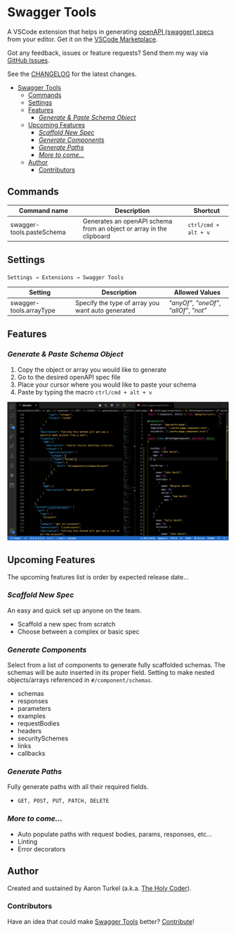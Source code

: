 # Swagger Tools

A VSCode extension that helps in generating [openAPI (swagger) specs](https://swagger.io/specification/) from your editor.
Get it on the [VSCode Marketplace](https://marketplace.visualstudio.com/).

Got any feedback, issues or feature requests? Send them my way via [GitHub Issues](https://github.com/AaronDovTurkel/swagger-tools/issues).

See the [CHANGELOG](/CHANGELOG.md) for the latest changes.

- [Swagger Tools](#swagger-tools)
  - [Commands](#commands)
  - [Settings](#settings)
  - [Features](#features)
    - [*Generate & Paste Schema Object*](#generate--paste-schema-object)
  - [Upcoming Features](#upcoming-features)
    - [*Scaffold New Spec*](#scaffold-new-spec)
    - [*Generate Components*](#generate-components)
    - [*Generate Paths*](#generate-paths)
    - [*More to come...*](#more-to-come)
  - [Author](#author)
    - [Contributors](#contributors)

## Commands

| Command name             | Description                                                          | Shortcut             |
| ------------------------ | -------------------------------------------------------------------- | -------------------- |
| swagger-tools.pasteSchema| Generates an openAPI schema from an object or array in the clipboard | `ctrl/cmd + alt + v` |

## Settings

`Settings → Extensions → Swagger Tools`

| Setting                 | Description                                       | Allowed Values                           |
| ----------------------- | ------------------------------------------------- | ---------------------------------------- |
| swagger-tools.arrayType | Specify the type of array you want auto generated | *"anyOf"*, *"oneOf"*, *"allOf"*, *"not"* |

## Features

### *Generate & Paste Schema Object*

1. Copy the object or array you would like to generate
2. Go to the desired openAPI spec file
3. Place your cursor where you would like to paste your schema
4. Paste by typing the macro `ctrl/cmd + alt + v`

![Paste Schema Gif](https://github.com/AaronDovTurkel/swagger-tools/blob/master/images/pasteSchemaTrimmed.gif?raw=true)

## Upcoming Features

The upcoming features list is order by expected release date...

### *Scaffold New Spec*

An easy and quick set up anyone on the team.

- Scaffold a new spec from scratch
- Choose between a complex or basic spec

### *Generate Components*

Select from a list of components to generate fully scaffolded schemas.
The schemas will be auto inserted in its proper field.
Setting to make nested objects/arrays referenced in `#/component/schemas`.

- schemas
- responses
- parameters
- examples
- requestBodies
- headers
- securitySchemes
- links
- callbacks

### *Generate Paths*

Fully generate paths with all their required fields.

- `GET, POST, PUT, PATCH, DELETE`

### *More to come...*

- Auto populate paths with request bodies, params, responses, etc...
- Linting
- Error decorators

## Author

Created and sustained by Aaron Turkel (a.k.a. [The Holy Coder](https://github.com/AaronDovTurkel)).

### Contributors

Have an idea that could make [Swagger Tools](#swagger-tools) better? [Contribute](https://github.com/AaronDovTurkel/swagger-tools)!
